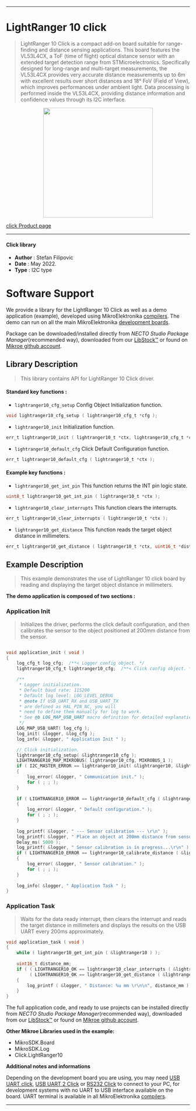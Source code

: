 
---
# LightRanger 10 click

> LightRanger 10 Click is a compact add-on board suitable for range-finding and distance sensing applications. This board features the VL53L4CX, a ToF (time of flight) optical distance sensor with an extended target detection range from STMicroelectronics. Specifically designed for long-range and multi-target measurements, the VL53L4CX provides very accurate distance measurements up to 6m with excellent results over short distances and 18° FoV (Field of View), which improves performances under ambient light. Data processing is performed inside the VL53L4CX, providing distance information and confidence values through its I2C interface.

<p align="center">
  <img src="https://download.mikroe.com/images/click_for_ide/lightranger10_click.png" height=300px>
</p>

[click Product page](https://www.mikroe.com/lightranger-10-click)

---


#### Click library

- **Author**        : Stefan Filipovic
- **Date**          : May 2022.
- **Type**          : I2C type


# Software Support

We provide a library for the LightRanger 10 Click
as well as a demo application (example), developed using MikroElektronika
[compilers](https://www.mikroe.com/necto-studio).
The demo can run on all the main MikroElektronika [development boards](https://www.mikroe.com/development-boards).

Package can be downloaded/installed directly from *NECTO Studio Package Manager*(recommended way), downloaded from our [LibStock&trade;](https://libstock.mikroe.com) or found on [Mikroe github account](https://github.com/MikroElektronika/mikrosdk_click_v2/tree/master/clicks).

## Library Description

> This library contains API for LightRanger 10 Click driver.

#### Standard key functions :

- `lightranger10_cfg_setup` Config Object Initialization function.
```c
void lightranger10_cfg_setup ( lightranger10_cfg_t *cfg );
```

- `lightranger10_init` Initialization function.
```c
err_t lightranger10_init ( lightranger10_t *ctx, lightranger10_cfg_t *cfg );
```

- `lightranger10_default_cfg` Click Default Configuration function.
```c
err_t lightranger10_default_cfg ( lightranger10_t *ctx );
```

#### Example key functions :

- `lightranger10_get_int_pin` This function returns the INT pin logic state.
```c
uint8_t lightranger10_get_int_pin ( lightranger10_t *ctx );
```

- `lightranger10_clear_interrupts` This function clears the interrupts.
```c
err_t lightranger10_clear_interrupts ( lightranger10_t *ctx );
```

- `lightranger10_get_distance` This function reads the target object distance in millimeters.
```c
err_t lightranger10_get_distance ( lightranger10_t *ctx, uint16_t *distance_mm );
```

## Example Description

> This example demonstrates the use of LightRanger 10 click board by reading and displaying the target object distance in millimeters.

**The demo application is composed of two sections :**

### Application Init

> Initializes the driver, performs the click default configuration, and then calibrates the sensor to the object positioned at 200mm distance from the sensor.

```c

void application_init ( void )
{
    log_cfg_t log_cfg;  /**< Logger config object. */
    lightranger10_cfg_t lightranger10_cfg;  /**< Click config object. */

    /** 
     * Logger initialization.
     * Default baud rate: 115200
     * Default log level: LOG_LEVEL_DEBUG
     * @note If USB_UART_RX and USB_UART_TX 
     * are defined as HAL_PIN_NC, you will 
     * need to define them manually for log to work. 
     * See @b LOG_MAP_USB_UART macro definition for detailed explanation.
     */
    LOG_MAP_USB_UART( log_cfg );
    log_init( &logger, &log_cfg );
    log_info( &logger, " Application Init " );

    // Click initialization.
    lightranger10_cfg_setup( &lightranger10_cfg );
    LIGHTRANGER10_MAP_MIKROBUS( lightranger10_cfg, MIKROBUS_1 );
    if ( I2C_MASTER_ERROR == lightranger10_init( &lightranger10, &lightranger10_cfg ) ) 
    {
        log_error( &logger, " Communication init." );
        for ( ; ; );
    }
    
    if ( LIGHTRANGER10_ERROR == lightranger10_default_cfg ( &lightranger10 ) )
    {
        log_error( &logger, " Default configuration." );
        for ( ; ; );
    }
    
    log_printf( &logger, " --- Sensor calibration --- \r\n" );
    log_printf( &logger, " Place an object at 200mm distance from sensor in the next 5 seconds.\r\n" );
    Delay_ms( 5000 );
    log_printf( &logger, " Sensor calibration is in progress...\r\n" );
    if ( LIGHTRANGER10_ERROR == lightranger10_calibrate_distance ( &lightranger10, 200 ) )
    {
        log_error( &logger, " Sensor calibration." );
        for ( ; ; );
    }
    
    log_info( &logger, " Application Task " );
}

```

### Application Task

> Waits for the data ready interrupt, then clears the interrupt and reads the target distance in millimeters and displays the results on the USB UART every 200ms approximately.

```c
void application_task ( void )
{
    while ( lightranger10_get_int_pin ( &lightranger10 ) );
    
    uint16_t distance_mm;
    if ( ( LIGHTRANGER10_OK == lightranger10_clear_interrupts ( &lightranger10 ) ) && 
         ( LIGHTRANGER10_OK == lightranger10_get_distance ( &lightranger10, &distance_mm ) ) )
    {
        log_printf ( &logger, " Distance: %u mm \r\n\n", distance_mm );
    }
}
```

The full application code, and ready to use projects can be installed directly from *NECTO Studio Package Manager*(recommended way), downloaded from our [LibStock&trade;](https://libstock.mikroe.com) or found on [Mikroe github account](https://github.com/MikroElektronika/mikrosdk_click_v2/tree/master/clicks).

**Other Mikroe Libraries used in the example:**

- MikroSDK.Board
- MikroSDK.Log
- Click.LightRanger10

**Additional notes and informations**

Depending on the development board you are using, you may need
[USB UART click](https://www.mikroe.com/usb-uart-click),
[USB UART 2 Click](https://www.mikroe.com/usb-uart-2-click) or
[RS232 Click](https://www.mikroe.com/rs232-click) to connect to your PC, for
development systems with no UART to USB interface available on the board. UART
terminal is available in all MikroElektronika
[compilers](https://shop.mikroe.com/compilers).

---
